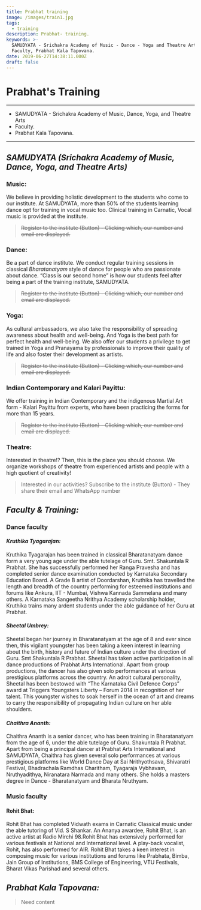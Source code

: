 ```yaml
---
title: Prabhat training
image: /images/train1.jpg
tags:
  - training
description: Prabhat- training.
keywords: >-
  SAMUDYATA - Srichakra Academy of Music - Dance - Yoga and Theatre Arts,
  Faculty, Prabhat Kala Tapovana.
date: 2019-06-27T14:38:11.000Z
draft: false
---
```

# Prabhat's Training

- - -

* SAMUDYATA - Srichakra Academy of Music, Dance, Yoga, and Theatre Arts
* Faculty.
* Prabhat Kala Tapovana.

- - -

## **_SAMUDYATA (Srichakra Academy of Music, Dance, Yoga, and Theatre Arts)_**

### **Music:**

We believe in providing holistic development to the students who come to our institute. At SAMUDYATA, more than 50% of the students learning dance opt for training in vocal music too. Clinical training in Carnatic, Vocal music is provided at the institute.


> ~~Register to the institute (Button) - Clicking which, our number and email are displayed.~~

### **Dance:**

Be a part of  dance institute. We conduct regular training sessions in classical _Bharatanatyam_ style of dance for people who are passionate about dance. “Class is our second home” is how our students feel after being a part of the training institute, SAMUDYATA.

> ~~Register to the institute (Button) - Clicking which, our number and email are displayed.~~

### **Yoga:**

As cultural ambassadors, we also take the responsibility of spreading awareness about health and well-being. And Yoga is the best path for perfect health and well-being. We also offer our students a privilege to get trained in Yoga and Pranayama by professionals to improve their quality of life and also foster their development as artists.

> ~~Register to the institute (Button) - Clicking which, our number and email are displayed.~~

### **Indian Contemporary and Kalari Payittu:**

We offer training in Indian Contemporary and the indigenous Martial Art form - Kalari Payittu from experts, who have been practicing the forms for more than 15 years.  

> ~~Register to the institute (Button) - Clicking which, our number and email are displayed.~~

### **Theatre:**

Interested in theatre!? Then, this is the place you should choose. We organize workshops of theatre from experienced artists and people with a high quotient of creativity!

> Interested in our activities? Subscribe to the institute (Button) -
> They share their email and WhatsApp number

## **_Faculty & Training:_**

### **Dance faculty**

#### **_Kruthika Tyagarajan:_**

Kruthika Tyagarajan has been trained in classical Bharatanatyam dance form a very young age under the able tutelage of Guru. Smt. Shakuntala R Prabhat. She has successfully performed her Ranga Pravesha and has completed senior dance examination conducted by Karnataka Secondary Education Board. A Grade B artist of Doordarshan, Kruthika has travelled the length and breadth of the country performing for esteemed institutions and forums like Ankura, IIT - Mumbai, Vishwa Kannada Sammelana and many others. A Karnataka Sangeetha Nrithya Academy scholarship holder, Kruthika trains many ardent students under the able guidance of her Guru at Prabhat.

#### **_Sheetal Umbrey:_**

Sheetal began her journey in Bharatanatyam at the age of 8 and ever since then, this vigilant youngster has been taking a keen interest in learning about the birth, history and future of Indian culture under the direction of Guru. Smt Shakuntala R Prabhat. Sheetal has taken active participation in all dance productions of Prabhat Arts International. Apart from group productions, the dancer has also given solo performances at various prestigious platforms across the country. An adroit cultural personality, Sheetal has been bestowed with “The Karnataka Civil Defence Corps” award at Triggers Youngsters Liberty – Forum 2014 in recognition of her talent. This youngster wishes to soak herself in the ocean of art and dreams to carry the responsibility of propagating Indian culture on her able shoulders.

#### **_Chaithra Ananth:_**

Chaithra Ananth is a senior dancer, who has been training in Bharatanatyam from the age of 6, under the able tutelage of Guru. Shakuntala R Prabhat. Apart from being a principal dancer at Prabhat Arts International and SAMUDYATA, Chaithra has given several solo performances at various prestigious platforms like World Dance Day at Sai Nrithyothsava, Shivaratri Festival, Bhadrachala Ramdhas Charitham, Tyagaraja Vybhavam, Nruthyadithya, Niranatara Narmada and many others. She holds a masters degree in Dance - Bharatanatyam and Bharata Nruthyam. 

### **Music faculty**

#### **Rohit Bhat:**

Rohit Bhat has completed Vidwath exams in Carnatic Classical music under the able tutoring of Vid. S Shankar. An Ananya awardee, Rohit Bhat, is an active artist at Radio Mirchi 98.Rohit Bhat has extensively performed for various festivals at National and International level. A play-back vocalist, Rohit, has also performed for AIR. Rohit Bhat takes a keen interest in composing music for various institutions and forums like Prabhata, Bimba, Jain Group of Institutions, BMS College of Engineering, VTU Festivals, Bharat Vikas Parishad and several others.

## **_Prabhat Kala Tapovana:_**

> Need content
